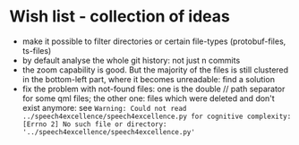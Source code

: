# Wish list - collection of ideas 
* make it possible to filter directories or certain file-types (protobuf-files, ts-files)
* by default analyse the whole git history: not just n commits
* the zoom capability is good. But the majority of the files is still clustered in the bottom-left part, where it becomes unreadable: find a solution
* fix the problem with not-found files: one is the double // path separator for some qml files; the other one: files which were deleted and don't exist anymore: see `Warning: Could not read ../speech4excellence/speech4excellence.py for cognitive complexity: [Errno 2] No such file or directory: '../speech4excellence/speech4excellence.py'`
